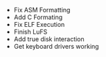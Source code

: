 - Fix ASM Formatting
- Add C Formating
- Fix ELF Execution
- Finish LuFS
- Add true disk interaction
- Get keyboard drivers working
